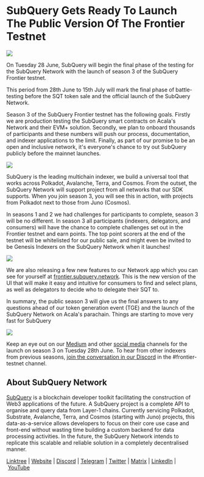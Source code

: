 # SubQuery Gets Ready To Launch The Public Version Of The Frontier Testnet

![](https://miro.medium.com/max/1400/1*TfMYXeszpdfwiYeZqi_R7g.jpeg)

On Tuesday 28 June, SubQuery will begin the final phase of the testing for the SubQuery Network with the launch of season 3 of the SubQuery Frontier testnet.

This period from 28th June to 15th July will mark the final phase of battle-testing before the SQT token sale and the official launch of the SubQuery Network.

Season 3 of the SubQuery Frontier testnet has the following goals. Firstly we are production testing the SubQuery smart contracts on Acala's Network and their EVM+ solution. Secondly, we plan to onboard thousands of participants and these numbers will push our process, documentation, and indexer applications to the limit. Finally, as part of our promise to be an open and inclusive network, it's everyone's chance to try out SubQuery publicly before the mainnet launches.

![](https://miro.medium.com/max/1400/0*9DhpMPJcLv1K7ApW)

SubQuery is the leading multichain indexer, we build a universal tool that works across Polkadot, Avalanche, Terra, and Cosmos. From the outset, the SubQuery Network will support project from all networks that our SDK supports. When you join season 3, you will see this in action, with projects from Polkadot next to those from Juno (Cosmos).

In seasons 1 and 2 we had challenges for participants to complete, season 3 will be no different. In season 3 all participants (indexers, delegators, and consumers) will have the chance to complete challenges set out in the Frontier testnet and earn points. The top point scorers at the end of the testnet will be whitelisted for our public sale, and might even be invited to be Genesis Indexers on the SubQuery Network when it launches!

![](https://miro.medium.com/max/1400/1*QXRZkZinu3Sz0AEIHubN3w.png)

We are also releasing a few new features to our Network app which you can see for yourself at [frontier.subquery.network](https://frontier.subquery.network/). This is the new version of the UI that will make it easy and intuitive for consumers to find and select plans, as well as delegators to decide who to delegate their SQT to.

In summary, the public season 3 will give us the final answers to any questions ahead of our token generation event (TGE) and the launch of the SubQuery Network on Acala's parachain. Things are starting to move very fast for SubQuery

![](https://miro.medium.com/max/1400/0*XdTHHQGzvBE_rbTs)

Keep an eye out on our [Medium](https://subquery.medium.com/) and other [social media](https://linktr.ee/subquerynetwork) channels for the launch on season 3 on Tuesday 28th June. To hear from other indexers from previous seasons, [join the conversation in our Discord](https://discord.com/invite/subquery) in the #frontier-testnet channel.

## About SubQuery Network

[SubQuery](https://subquery.network/) is a blockchain developer toolkit facilitating the construction of Web3 applications of the future. A SubQuery project is a complete API to organise and query data from Layer-1 chains. Currently servicing Polkadot, Substrate, Avalanche, Terra, and Cosmos (starting with Juno) projects, this data-as-a-service allows developers to focus on their core use case and front-end without wasting time building a custom backend for data processing activities. In the future, the SubQuery Network intends to replicate this scalable and reliable solution in a completely decentralised manner.

​​[Linktree](https://linktr.ee/subquerynetwork) | [Website](https://subquery.network/) | [Discord](https://discord.com/invite/78zg8aBSMG) | [Telegram](https://t.me/subquerynetwork) | [Twitter](https://twitter.com/subquerynetwork) | [Matrix](https://matrix.to/#/#subquery:matrix.org) | [LinkedIn](https://www.linkedin.com/company/subquery) | [YouTube](https://www.youtube.com/channel/UCi1a6NUUjegcLHDFLr7CqLw)
